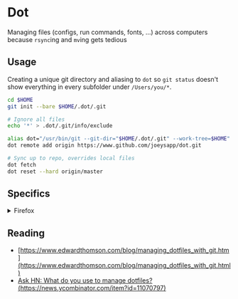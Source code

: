 # Dot
Managing files (configs, run commands, fonts, ...) across computers because `rsync`ing and `mv`ing gets tedious

## Usage
Creating a unique git directory and aliasing to `dot` so `git status` doesn't show everything in every subfolder under `/Users/you/*`. 
```bash
cd $HOME
git init --bare $HOME/.dot/.git

# Ignore all files
echo '*' > .dot/.git/info/exclude

alias dot="/usr/bin/git --git-dir="$HOME/.dot/.git" --work-tree=$HOME"
dot remote add origin https://www.github.com/joeysapp/dot.git

# Sync up to repo, overrides local files
dot fetch
dot reset --hard origin/master
```

## Specifics
<details><summary>Firefox</summary>

<p>
* Goto `about:profiles` on Firefox, create a new default profile pointing here.
* userChrome is for the application window itself
** e.g. I want each tab on Firefox to have a custom font
* userContent is custom css styling for websites
** e.g. "I want to always hide a certain div on a certain site"
** e.g. "I want the youtube player to utilize the entire app window 100%"

</p>

</details>

## Reading
* [https://www.edwardthomson.com/blog/managing_dotfiles_with_git.htm](https://www.edwardthomson.com/blog/managing_dotfiles_with_git.html)
* [Ask HN: What do you use to manage dotfiles? (https://news.ycombinator.com/item?id=11070797)](https://news.ycombinator.com/item?id=11070797)
